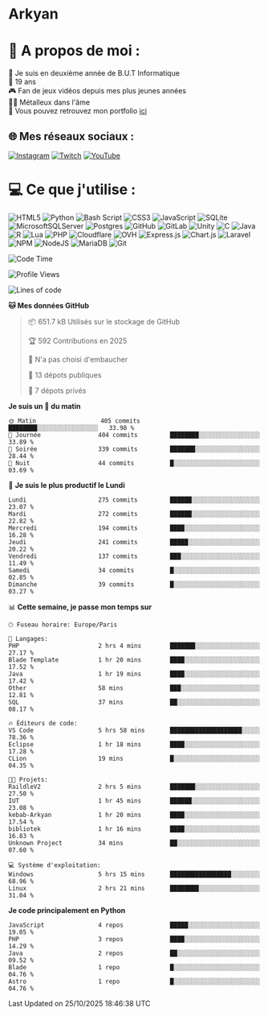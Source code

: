 # Arkyan
 # 💫 A propos de moi :
📖 Je suis en deuxième année de B.U.T Informatique  
🎂 19 ans  
🎮 Fan de jeux vidéos depuis mes plus jeunes années  
🤘🏻 Métalleux dans l'âme  
📕 Vous pouvez retrouvez mon portfolio [ici](https://arkyanportfolio.netlify.app/)

## 🌐 Mes réseaux sociaux :
[![Instagram](https://img.shields.io/badge/Instagram-%23E4405F.svg?logo=Instagram&logoColor=white)](https://instagram.com/arkyan25) [![Twitch](https://img.shields.io/badge/Twitch-%239146FF.svg?logo=Twitch&logoColor=white)](https://twitch.tv/arkyan_) [![YouTube](https://img.shields.io/badge/YouTube-%23FF0000.svg?logo=YouTube&logoColor=white)](https://youtube.com/@arkyan_) 

# 💻 Ce que j'utilise :
![HTML5](https://img.shields.io/badge/html5-%23E34F26.svg?style=for-the-badge&logo=html5&logoColor=white) ![Python](https://img.shields.io/badge/python-3670A0?style=for-the-badge&logo=python&logoColor=ffdd54) ![Bash Script](https://img.shields.io/badge/bash_script-%23121011.svg?style=for-the-badge&logo=gnu-bash&logoColor=white) ![CSS3](https://img.shields.io/badge/css3-%231572B6.svg?style=for-the-badge&logo=css3&logoColor=white) ![JavaScript](https://img.shields.io/badge/javascript-%23323330.svg?style=for-the-badge&logo=javascript&logoColor=%23F7DF1E) ![SQLite](https://img.shields.io/badge/sqlite-%2307405e.svg?style=for-the-badge&logo=sqlite&logoColor=white) ![MicrosoftSQLServer](https://img.shields.io/badge/Microsoft%20SQL%20Server-CC2927?style=for-the-badge&logo=microsoft%20sql%20server&logoColor=white) ![Postgres](https://img.shields.io/badge/postgres-%23316192.svg?style=for-the-badge&logo=postgresql&logoColor=white) ![GitHub](https://img.shields.io/badge/github-%23121011.svg?style=for-the-badge&logo=github&logoColor=white) ![GitLab](https://img.shields.io/badge/gitlab-%23181717.svg?style=for-the-badge&logo=gitlab&logoColor=white) ![Unity](https://img.shields.io/badge/unity-%23000000.svg?style=for-the-badge&logo=unity&logoColor=white)  ![C](https://img.shields.io/badge/c-%2300599C.svg?style=for-the-badge&logo=c&logoColor=white) ![Java](https://img.shields.io/badge/java-%23ED8B00.svg?style=for-the-badge&logo=openjdk&logoColor=white) ![R](https://img.shields.io/badge/r-%23276DC3.svg?style=for-the-badge&logo=r&logoColor=white)
![Lua](https://img.shields.io/badge/lua-%232C2D72.svg?style=for-the-badge&logo=lua&logoColor=white) ![PHP](https://img.shields.io/badge/php-%23777BB4.svg?style=for-the-badge&logo=php&logoColor=white) ![Cloudflare](https://img.shields.io/badge/Cloudflare-F38020?style=for-the-badge&logo=Cloudflare&logoColor=white) ![OVH](https://img.shields.io/badge/ovh-%23123F6D.svg?style=for-the-badge&logo=ovh&logoColor=#123F6D) ![Express.js](https://img.shields.io/badge/express.js-%23404d59.svg?style=for-the-badge&logo=express&logoColor=%2361DAFB) ![Chart.js](https://img.shields.io/badge/chart.js-F5788D.svg?style=for-the-badge&logo=chart.js&logoColor=white) ![Laravel](https://img.shields.io/badge/laravel-%23FF2D20.svg?style=for-the-badge&logo=laravel&logoColor=white) ![NPM](https://img.shields.io/badge/NPM-%23CB3837.svg?style=for-the-badge&logo=npm&logoColor=white) ![NodeJS](https://img.shields.io/badge/node.js-6DA55F?style=for-the-badge&logo=node.js&logoColor=white) ![MariaDB](https://img.shields.io/badge/MariaDB-003545?style=for-the-badge&logo=mariadb&logoColor=white) ![Git](https://img.shields.io/badge/git-%23F05033.svg?style=for-the-badge&logo=git&logoColor=white)

<!--START_SECTION:waka-->
![Code Time](http://img.shields.io/badge/Code%20Time-450%20hrs%203%20mins-blue)

![Profile Views](http://img.shields.io/badge/Vues%20du%20profil-0-blue)

![Lines of code](https://img.shields.io/badge/Depuis%20Hello%20World%2C%20j%27ai%20%C3%A9crit-4.1%20million%20Lignes%20de%20code-blue)

**🐱 Mes données GitHub** 

> 📦 651.7 kB Utilisés sur le stockage de GitHub 
 > 
> 🏆 592 Contributions en 2025
 > 
> 🚫 N'a pas choisi d'embaucher
 > 
> 📜 13 dépots publiques 
 > 
> 🔑 7 dépots privés 
 > 
**Je suis un 🐤 du matin** 

```text
🌞 Matin                  405 commits         ████████░░░░░░░░░░░░░░░░░   33.98 % 
🌆 Journée                404 commits         ████████░░░░░░░░░░░░░░░░░   33.89 % 
🌃 Soirée                 339 commits         ███████░░░░░░░░░░░░░░░░░░   28.44 % 
🌙 Nuit                   44 commits          █░░░░░░░░░░░░░░░░░░░░░░░░   03.69 % 
```
📅 **Je suis le plus productif le Lundi** 

```text
Lundi                    275 commits         ██████░░░░░░░░░░░░░░░░░░░   23.07 % 
Mardi                    272 commits         ██████░░░░░░░░░░░░░░░░░░░   22.82 % 
Mercredi                 194 commits         ████░░░░░░░░░░░░░░░░░░░░░   16.28 % 
Jeudi                    241 commits         █████░░░░░░░░░░░░░░░░░░░░   20.22 % 
Vendredi                 137 commits         ███░░░░░░░░░░░░░░░░░░░░░░   11.49 % 
Samedi                   34 commits          █░░░░░░░░░░░░░░░░░░░░░░░░   02.85 % 
Dimanche                 39 commits          █░░░░░░░░░░░░░░░░░░░░░░░░   03.27 % 
```


📊 **Cette semaine, je passe mon temps sur** 

```text
🕑︎ Fuseau horaire: Europe/Paris

💬 Langages: 
PHP                      2 hrs 4 mins        ███████░░░░░░░░░░░░░░░░░░   27.17 % 
Blade Template           1 hr 20 mins        ████░░░░░░░░░░░░░░░░░░░░░   17.52 % 
Java                     1 hr 19 mins        ████░░░░░░░░░░░░░░░░░░░░░   17.42 % 
Other                    58 mins             ███░░░░░░░░░░░░░░░░░░░░░░   12.81 % 
SQL                      37 mins             ██░░░░░░░░░░░░░░░░░░░░░░░   08.17 % 

🔥 Éditeurs de code: 
VS Code                  5 hrs 58 mins       ████████████████████░░░░░   78.36 % 
Eclipse                  1 hr 18 mins        ████░░░░░░░░░░░░░░░░░░░░░   17.28 % 
CLion                    19 mins             █░░░░░░░░░░░░░░░░░░░░░░░░   04.35 % 

🐱‍💻 Projets: 
RaildleV2                2 hrs 5 mins        ███████░░░░░░░░░░░░░░░░░░   27.50 % 
IUT                      1 hr 45 mins        ██████░░░░░░░░░░░░░░░░░░░   23.08 % 
kebab-Arkyan             1 hr 20 mins        ████░░░░░░░░░░░░░░░░░░░░░   17.54 % 
bibliotek                1 hr 16 mins        ████░░░░░░░░░░░░░░░░░░░░░   16.83 % 
Unknown Project          34 mins             ██░░░░░░░░░░░░░░░░░░░░░░░   07.60 % 

💻 Système d'exploitation: 
Windows                  5 hrs 15 mins       █████████████████░░░░░░░░   68.96 % 
Linux                    2 hrs 21 mins       ████████░░░░░░░░░░░░░░░░░   31.04 % 
```

**Je code principalement en Python** 

```text
JavaScript               4 repos             █████░░░░░░░░░░░░░░░░░░░░   19.05 % 
PHP                      3 repos             ████░░░░░░░░░░░░░░░░░░░░░   14.29 % 
Java                     2 repos             ██░░░░░░░░░░░░░░░░░░░░░░░   09.52 % 
Blade                    1 repo              █░░░░░░░░░░░░░░░░░░░░░░░░   04.76 % 
Astro                    1 repo              █░░░░░░░░░░░░░░░░░░░░░░░░   04.76 % 
```




 Last Updated on 25/10/2025 18:46:38 UTC
<!--END_SECTION:waka-->

<!--START_SECTION:SHOW_PROJECTS-->
<!--END_SECTION:SHOW_PROJECTS-->

<!--START_SECTION:SHOW_LINES_OF_CODE-->
<!--END_SECTION:SHOW_LINES_OF_CODE-->

<!--START_SECTION:SHOW_TOTAL_CODE_TIME-->
<!--END_SECTION:SHOW_TOTAL_CODE_TIME-->

<!--START_SECTION:SHOW_PROFILE_VIEWS-->
<!--END_SECTION:SHOW_PROFILE_VIEWS-->

<!--START_SECTION:SHOW_COMMIT-->
<!--END_SECTION:SHOW_COMMIT-->

<!--START_SECTION:SHOW_DAYS_OF_WEEK-->
<!--END_SECTION:SHOW_DAYS_OF_WEEK-->

<!--START_SECTION:SHOW_LANGUAGE-->
<!--END_SECTION:SHOW_LANGUAGE-->

<!--START_SECTION:SHOW_TIMEZONE-->
<!--END_SECTION:SHOW_TIMEZONE-->

<!--START_SECTION:SHOW_LANGUAGE_PER_REPO-->
<!--END_SECTION:SHOW_LANGUAGE_PER_REPO-->

<!--START_SECTION:SHOW_SHORT_INFO-->
<!--END_SECTION:SHOW_SHORT_INFO-->
